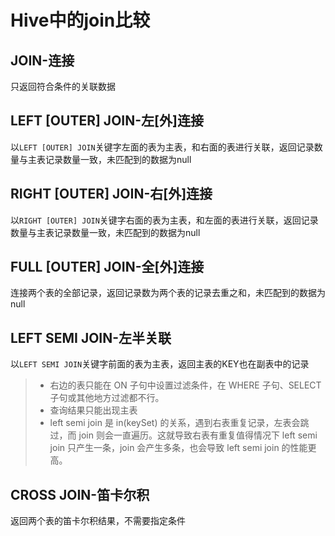# Hive中的join比较

## JOIN-连接

只返回符合条件的关联数据



## LEFT [OUTER] JOIN-左[外]连接

以`LEFT [OUTER] JOIN`关键字左面的表为主表，和右面的表进行关联，返回记录数量与主表记录数量一致，未匹配到的数据为null



## RIGHT [OUTER] JOIN-右[外]连接

以`RIGHT [OUTER] JOIN`关键字右面的表为主表，和左面的表进行关联，返回记录数量与主表记录数量一致，未匹配到的数据为null



## FULL [OUTER] JOIN-全[外]连接

连接两个表的全部记录，返回记录数为两个表的记录去重之和，未匹配到的数据为null



## **LEFT SEMI JOIN**-左半关联

以`LEFT SEMI JOIN`关键字前面的表为主表，返回主表的KEY也在副表中的记录

> - 右边的表只能在 ON 子句中设置过滤条件，在 WHERE 子句、SELECT 子句或其他地方过滤都不行。
> - 查询结果只能出现主表
> -  left semi join 是 in(keySet) 的关系，遇到右表重复记录，左表会跳过，而 join 则会一直遍历。这就导致右表有重复值得情况下 left semi join 只产生一条，join 会产生多条，也会导致 left semi join 的性能更高。 



## **CROSS JOIN-笛卡尔积**

返回两个表的笛卡尔积结果，不需要指定条件

